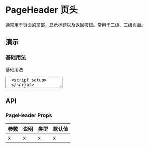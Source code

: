 # PageHeader 页头

通常用于页面的顶部，显示标题以及返回按钮。常用于二级、三级页面。

## 演示

<script setup>
  import { PageHeader } from "../../src"
</script>

### 基础用法

基础用法

<ClientOnly>
  <CodePreview>
  <textarea lang="vue">
  <script setup>
  </script>
  <template>
  </template>
  </textarea>
  <template #preview>
    <PageHeader title="标题" sub-title="副标题"></PageHeader>
  </template>
  </CodePreview>
</ClientOnly>

## API

### PageHeader Props

<!-- prettier-ignore -->
| 参数 | 说明 | 类型 | 默认值 |
| --- | --- | --- | --- |
| x | x | x | x |
